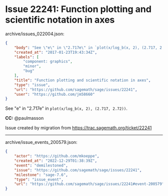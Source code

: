 # Issue 22241: Function plotting and scientific notation in axes

archive/issues_022004.json:
```json
{
    "body": "See \"e\" in \"2.717e\" in `plot(x/log_b(x, 2), (2.717, 2.72))`.\n\n\n\n**CC:**  @paulmasson\n\nIssue created by migration from https://trac.sagemath.org/ticket/22241\n\n",
    "created_at": "2017-01-23T19:43:34Z",
    "labels": [
        "component: graphics",
        "minor",
        "bug"
    ],
    "title": "Function plotting and scientific notation in axes",
    "type": "issue",
    "url": "https://github.com/sagemath/sage/issues/22241",
    "user": "https://github.com/jm58660"
}
```
See "e" in "2.717e" in `plot(x/log_b(x, 2), (2.717, 2.72))`.



**CC:**  @paulmasson

Issue created by migration from https://trac.sagemath.org/ticket/22241





---

archive/issue_events_200579.json:
```json
{
    "actor": "https://github.com/mkoeppe",
    "created_at": "2022-12-29T01:38:39Z",
    "event": "demilestoned",
    "issue": "https://github.com/sagemath/sage/issues/22241",
    "milestone": "sage-7.6",
    "type": "issue_event",
    "url": "https://github.com/sagemath/sage/issues/22241#event-200579"
}
```
